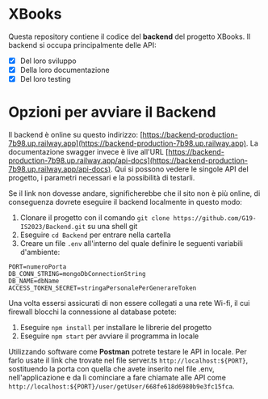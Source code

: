 # XBooks

Questa repository contiene il codice del **backend** del progetto XBooks. Il backend si occupa principalmente delle API:

- [x] Del loro sviluppo
- [x] Della loro documentazione
- [x] Del loro testing

# Opzioni per avviare il Backend

Il backend è online su questo indirizzo: [https://backend-production-7b98.up.railway.app](https://backend-production-7b98.up.railway.app).
La documentazione swagger invece è live all'URL [https://backend-production-7b98.up.railway.app/api-docs](https://backend-production-7b98.up.railway.app/api-docs). Qui
si possono vedere le singole API del progetto, i parametri necessari e la possibilità di testarli.

Se il link non dovesse andare, significherebbe che il sito non è più online, di conseguenza dovrete eseguire il backend localmente in questo modo:

1. Clonare il progetto con il comando ```git clone https://github.com/G19-IS2023/Backend.git``` su una shell git
2. Eseguire ```cd Backend``` per entrare nella cartella
3. Creare un file ```.env``` all'interno del quale definire le seguenti variabili d'ambiente:
```
PORT=numeroPorta
DB_CONN_STRING=mongoDbConnectionString
DB_NAME=dbName
ACCESS_TOKEN_SECRET=stringaPersonalePerGenerareToken
```
Una volta essersi assicurati di non essere collegati a una rete Wi-fi, il cui firewall blocchi la connessione al database potete:
1. Eseguire ```npm install``` per installare le librerie del progetto
2. Eseguire ```npm start``` per avviare il programma in locale

Utilizzando software come **Postman** potrete testare le API in locale.
Per farlo usate il link che trovate nel file server.ts ```http://localhost:${PORT}```, sostituendo la porta con quella che avete inserito
nel file .env, nell'applicazione e da lì cominciare a fare chiamate alle API come ```http://localhost:${PORT}/user/getUser/668fe618d6980b9e3fc15fca```.
